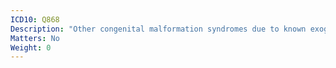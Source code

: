 ```yaml
---
ICD10: Q868
Description: "Other congenital malformation syndromes due to known exogenous causes"
Matters: No
Weight: 0
---
```

